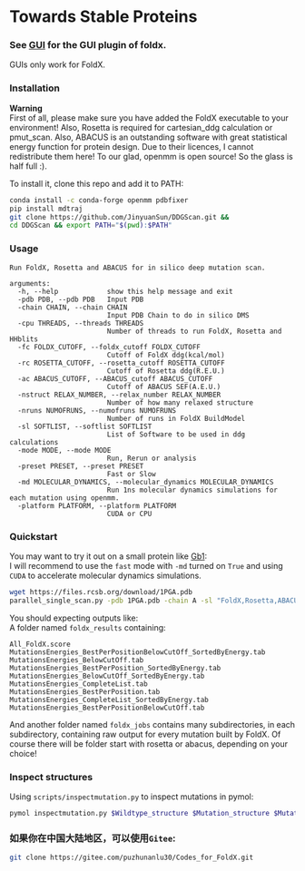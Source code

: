 # Towards Stable Proteins

### See [GUI](GUI/) for the GUI plugin of foldx.
GUIs only work for FoldX.

### Installation
**Warning**  
First of all, please make sure you have added the FoldX executable to your environment! Also, Rosetta is required for 
cartesian_ddg calculation or pmut_scan. Also, ABACUS is an outstanding software with great statistical energy function
 for protein design. Due to their licences, I cannot redistribute them here! To our glad, openmm is open source! So the 
 glass is half full :).
  
To install it, clone this repo and add it to PATH:
```bash
conda install -c conda-forge openmm pdbfixer
pip install mdtraj
git clone https://github.com/JinyuanSun/DDGScan.git &&
cd DDGScan && export PATH="$(pwd):$PATH"
```
### Usage
```
Run FoldX, Rosetta and ABACUS for in silico deep mutation scan.

arguments:
  -h, --help            show this help message and exit
  -pdb PDB, --pdb PDB   Input PDB
  -chain CHAIN, --chain CHAIN
                        Input PDB Chain to do in silico DMS
  -cpu THREADS, --threads THREADS
                        Number of threads to run FoldX, Rosetta and HHblits
  -fc FOLDX_CUTOFF, --foldx_cutoff FOLDX_CUTOFF
                        Cutoff of FoldX ddg(kcal/mol)
  -rc ROSETTA_CUTOFF, --rosetta_cutoff ROSETTA_CUTOFF
                        Cutoff of Rosetta ddg(R.E.U.)
  -ac ABACUS_CUTOFF, --ABACUS_cutoff ABACUS_CUTOFF
                        Cutoff of ABACUS SEF(A.E.U.)
  -nstruct RELAX_NUMBER, --relax_number RELAX_NUMBER
                        Number of how many relaxed structure
  -nruns NUMOFRUNS, --numofruns NUMOFRUNS
                        Number of runs in FoldX BuildModel
  -sl SOFTLIST, --softlist SOFTLIST
                        List of Software to be used in ddg calculations
  -mode MODE, --mode MODE
                        Run, Rerun or analysis
  -preset PRESET, --preset PRESET
                        Fast or Slow
  -md MOLECULAR_DYNAMICS, --molecular_dynamics MOLECULAR_DYNAMICS
                        Run 1ns molecular dynamics simulations for each mutation using openmm.
  -platform PLATFORM, --platform PLATFORM
                        CUDA or CPU

```


### Quickstart
You may want to try it out on a small protein like [Gb1](https://www.rcsb.org/structure/1PGA):  
I will recommend to use the `fast` mode with `-md` turned on `True` and using `CUDA` to accelerate molecular dynamics simulations.
```bash
wget https://files.rcsb.org/download/1PGA.pdb
parallel_single_scan.py -pdb 1PGA.pdb -chain A -sl "FoldX,Rosetta,ABACUS" -mode run -cpu 40 -preset fast -md True -platform CUDA
```
You should expecting outputs like:  
A folder named `foldx_results` containing:
```
All_FoldX.score
MutationsEnergies_BestPerPositionBelowCutOff_SortedByEnergy.tab
MutationsEnergies_BelowCutOff.tab
MutationsEnergies_BestPerPosition_SortedByEnergy.tab
MutationsEnergies_BelowCutOff_SortedByEnergy.tab
MutationsEnergies_CompleteList.tab
MutationsEnergies_BestPerPosition.tab
MutationsEnergies_CompleteList_SortedByEnergy.tab
MutationsEnergies_BestPerPositionBelowCutOff.tab
```
And another folder named `foldx_jobs` contains many subdirectories, in each subdirectory, containing raw output for 
every mutation built by FoldX. Of course there will be folder start with rosetta or abacus, depending on your choice!
### Inspect structures
Using `scripts/inspectmutation.py` to inspect mutations in pymol:
```bash
pymol inspectmutation.py $Wildtype_structure $Mutation_structure $Mutation_position $Chain
```
### 如果你在中国大陆地区，可以使用`Gitee`:
```bash
git clone https://gitee.com/puzhunanlu30/Codes_for_FoldX.git
```
